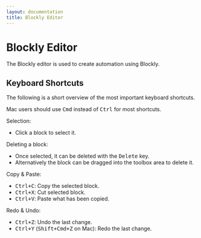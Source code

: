 ```yaml
---
layout: documentation
title: Blockly Editor
---
```


# Blockly Editor

<!-- START MAINUI SIDEBAR DOC - DO NOT REMOVE -->
The Blockly editor is used to create automation using Blockly.

## Keyboard Shortcuts

The following is a short overview of the most important keyboard shortcuts.

Mac users should use <kbd>Cmd</kbd> instead of <kbd>Ctrl</kbd> for most shortcuts.

Selection:

- Click a block to select it.

Deleting a block:

- Once selected, it can be deleted with the <kbd>Delete</kbd> key.
- Alternatively the block can be dragged into the toolbox area to delete it.

Copy & Paste:

- <kbd>Ctrl+C</kbd>: Copy the selected block.
- <kbd>Ctrl+X</kbd>: Cut selected block.
- <kbd>Ctrl+V</kbd>: Paste what has been copied.

Redo & Undo:

- <kbd>Ctrl+Z</kbd>: Undo the last change.
- <kbd>Ctrl+Y</kbd> (<kbd>Shift+Cmd+Z</kbd> on Mac): Redo the last change.

<!-- END MAINUI SIDEBAR DOC - DO NOT REMOVE -->

